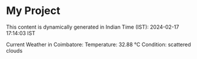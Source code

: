 # My Project

This content is dynamically generated in Indian Time (IST): 2024-02-17 17:14:03 IST


Current Weather in Coimbatore:
Temperature: 32.88 °C
Condition: scattered clouds
